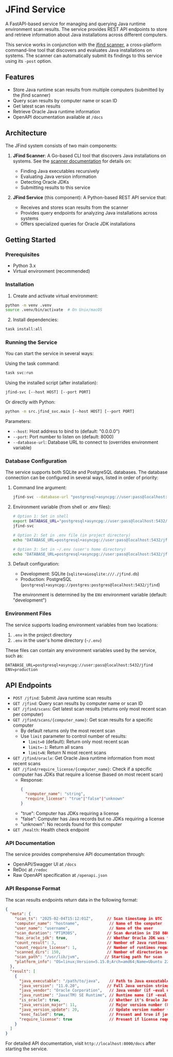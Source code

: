# JFind Service

A FastAPI-based service for managing and querying Java runtime environment scan results. The service provides REST API endpoints to store and retrieve information about Java installations across different computers.

This service works in conjunction with the [jfind scanner](./scanner/README.md), a cross-platform command-line tool that discovers and evaluates Java installations on systems. The scanner can automatically submit its findings to this service using its `-post` option.

## Features

- Store Java runtime scan results from multiple computers (submitted by the jfind scanner)
- Query scan results by computer name or scan ID
- Get latest scan results
- Retrieve Oracle Java runtime information
- OpenAPI documentation available at `/docs`

## Architecture

The JFind system consists of two main components:

1. **JFind Scanner**: A Go-based CLI tool that discovers Java installations on systems. See the [scanner documentation](./scanner/README.md) for details on:
   - Finding Java executables recursively
   - Evaluating Java version information
   - Detecting Oracle JDKs
   - Submitting results to this service

2. **JFind Service** (this component): A Python-based REST API service that:
   - Receives and stores scan results from the scanner
   - Provides query endpoints for analyzing Java installations across systems
   - Offers specialized queries for Oracle JDK installations

## Getting Started

### Prerequisites

- Python 3.x
- Virtual environment (recommended)

### Installation

1. Create and activate virtual environment:
```bash
python -m venv .venv
source .venv/bin/activate  # On Unix/macOS
```

2. Install dependencies:
```bash
task install:all
```

### Running the Service

You can start the service in several ways:

Using the task command:
```bash
task svc:run
```

Using the installed script (after installation):
```bash
jfind-svc [--host HOST] [--port PORT]
```

Or directly with Python:
```bash
python -m src.jfind_svc.main [--host HOST] [--port PORT]
```

Parameters:
- `--host`: Host address to bind to (default: "0.0.0.0")
- `--port`: Port number to listen on (default: 8000)
- `--database-url`: Database URL to connect to (overrides environment variable)

### Database Configuration

The service supports both SQLite and PostgreSQL databases. The database connection can be configured in several ways, listed in order of priority:

1. Command line argument:
   ```bash
   jfind-svc --database-url "postgresql+asyncpg://user:pass@localhost:5432/jfind"
   ```

2. Environment variable (from shell or .env files):
   ```bash
   # Option 1: Set in shell
   export DATABASE_URL="postgresql+asyncpg://user:pass@localhost:5432/jfind"
   jfind-svc

   # Option 2: Set in .env file (in project directory)
   echo "DATABASE_URL=postgresql+asyncpg://user:pass@localhost:5432/jfind" > .env

   # Option 3: Set in ~/.env (user's home directory)
   echo "DATABASE_URL=postgresql+asyncpg://user:pass@localhost:5432/jfind" > ~/.env
   ```

3. Default configuration:
   - Development: SQLite (`sqlite+aiosqlite:///./jfind.db`)
   - Production: PostgreSQL (`postgresql+asyncpg://postgres:postgres@localhost:5432/jfind`)
   
   The environment is determined by the `ENV` environment variable (default: "development")

### Environment Files

The service supports loading environment variables from two locations:
1. `.env` in the project directory
2. `.env` in the user's home directory (`~/.env`)

These files can contain any environment variables used by the service, such as:
```env
DATABASE_URL=postgresql+asyncpg://user:pass@localhost:5432/jfind
ENV=production
```

## API Endpoints

- `POST /jfind`: Submit Java runtime scan results
- `GET /jfind`: Query scan results by computer name or scan ID
- `GET /jfind/scans`: Get latest scan results (returns only most recent scan per computer)
- `GET /jfind/scans/{computer_name}`: Get scan results for a specific computer
  - By default returns only the most recent scan
  - Use `limit` parameter to control number of results:
    - `limit=0` (default): Return only most recent scan
    - `limit=-1`: Return all scans
    - `limit=N`: Return N most recent scans
- `GET /jfind/oracle`: Get Oracle Java runtime information from most recent scans
- `GET /jfind/require_license/{computer_name}`: Check if a specific computer has JDKs that require a license (based on most recent scan)
  - Response: 
    ```json
    {
      "computer_name": "string",
      "require_license": "true"|"false"|"unknown"
    }
    ```
  - "true": Computer has JDKs requiring a license
  - "false": Computer has Java records but no JDKs requiring a license
  - "unknown": No records found for this computer
- `GET /health`: Health check endpoint

### API Documentation

The service provides comprehensive API documentation through:
- OpenAPI/Swagger UI at `/docs`
- ReDoc at `/redoc`
- Raw OpenAPI specification at `/openapi.json`

### API Response Format

The scan results endpoints return data in the following format:

```json
{
  "meta": {
    "scan_ts": "2025-02-04T15:12:01Z",      // Scan timestamp in UTC
    "computer_name": "hostname",             // Name of the computer
    "user_name": "username",                 // Name of the user
    "scan_duration": "PT1M30S",             // Scan duration in ISO 8601 duration format
    "has_oracle_jdk": true,                 // Whether Oracle JDK was found
    "count_result": 3,                      // Number of Java runtimes found
    "count_require_license": 1,             // Number of runtimes requiring license
    "scanned_dirs": 150,                    // Number of directories scanned
    "scan_path": "/usr/lib/jvm",           // Starting path for scan
    "platform_info": "OS=linux;Version=5.15.0;Arch=amd64;Name=Ubuntu 22.04.2 LTS"  // Platform information
  },
  "result": [
    {
      "java_executable": "/path/to/java",    // Path to Java executable
      "java_version": "11.0.20",            // Full Java version string (if -eval used)
      "java_vendor": "Oracle Corporation",   // Java vendor (if -eval used)
      "java_runtime": "Java(TM) SE Runtime", // Runtime name (if -eval used)
      "is_oracle": true,                     // Whether it's Oracle Java
      "java_version_major": 11,              // Major version number (8 for 1.8.0, 11 for 11.0.20)
      "java_version_update": 20,             // Update version number (202 for 1.8.0_202, 20 for 11.0.20)
      "exec_failed": true,                   // Present and true if java -version execution failed
      "require_license": true                // Present if license requirement is determined (true/false)
    }
  ]
}
```

For detailed API documentation, visit `http://localhost:8000/docs` after starting the service.